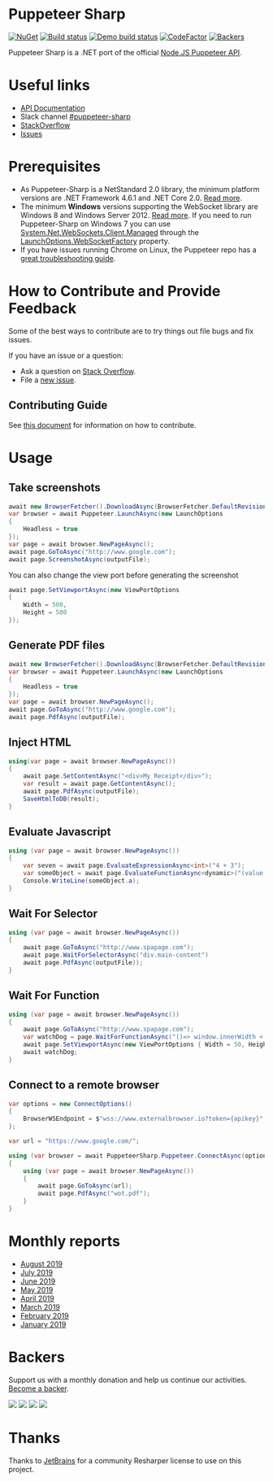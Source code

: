 # Puppeteer Sharp

[![NuGet](https://buildstats.info/nuget/PuppeteerSharp)][NugetUrl]
[![Build status](https://ci.appveyor.com/api/projects/status/pwfkjb0c4jfdo7lc/branch/master?svg=true&pendingText=master&failingText=master&passingText=master)][BuildUrl]
[![Demo build status](https://ci.appveyor.com/api/projects/status/10g64a4aa0083wgf/branch/master?svg=true&pendingText=demo&failingText=demo&passingText=demo)][BuildDemoUrl]
[![CodeFactor](https://www.codefactor.io/repository/github/kblok/puppeteer-sharp/badge)][CodeFactorUrl]
[![Backers](https://opencollective.com/puppeteer-sharp//backers/badge.svg)][Backers]

[NugetUrl]: https://www.nuget.org/packages/PuppeteerSharp/
[BuildUrl]: https://ci.appveyor.com/project/kblok/puppeteer-sharp/branch/master
[BuildDemoUrl]: https://ci.appveyor.com/project/kblok/puppeteer-sharp-0c8w9/branch/master
[CodeFactorUrl]: https://www.codefactor.io/repository/github/kblok/puppeteer-sharp
[Backers]: https://opencollective.com/puppeteer-sharp

Puppeteer Sharp is a .NET port of the official [Node.JS Puppeteer API](https://github.com/GoogleChrome/puppeteer). 

# Useful links

* [API Documentation](http://www.puppeteersharp.com/api/index.html)
* Slack channel [#puppeteer-sharp](https://join.slack.com/t/puppeteer/shared_invite/enQtMzU4MjIyMDA5NTM4LTM1OTdkNDhlM2Y4ZGUzZDdjYjM5ZWZlZGFiZjc4MTkyYTVlYzIzYjU5NDIyNzgyMmFiNDFjN2UzNWU0N2ZhZDc)
* [StackOverflow](https://stackoverflow.com/search?q=puppeteer-sharp)
* [Issues](https://github.com/kblok/puppeteer-sharp/issues?utf8=%E2%9C%93&q=is%3Aissue)

# Prerequisites

 * As Puppeteer-Sharp is a NetStandard 2.0 library, the minimum platform versions are .NET Framework 4.6.1 and .NET Core 2.0. [Read more](https://docs.microsoft.com/en-us/dotnet/standard/net-standard).
 * The minimum **Windows** versions supporting the WebSocket library are Windows 8 and Windows Server 2012. [Read more](https://docs.microsoft.com/en-us/dotnet/api/system.net.websockets?redirectedfrom=MSDN&view=netframework-4.7.2). If you need to run Puppeteer-Sharp on Windows 7 you can use [System.Net.WebSockets.Client.Managed](https://www.nuget.org/packages/System.Net.WebSockets.Client.Managed/) through the [LaunchOptions.WebSocketFactory](https://www.puppeteersharp.com/api/PuppeteerSharp.LaunchOptions.html#PuppeteerSharp_LaunchOptions_WebSocketFactory) property.
 * If you have issues running Chrome on Linux, the Puppeteer repo has a [great troubleshooting guide](https://github.com/GoogleChrome/puppeteer/blob/master/docs/troubleshooting.md).

 # How to Contribute and Provide Feedback

Some of the best ways to contribute are to try things out file bugs and fix issues.

If you have an issue or a question:

* Ask a question on [Stack Overflow](https://stackoverflow.com/search?q=puppeteer-sharp).
* File a [new issue](https://github.com/kblok/puppeteer-sharp/issues/new).

## Contributing Guide

See [this document](https://github.com/kblok/puppeteer-sharp/blob/master/CONTRIBUTING.md) for information on how to contribute.

# Usage

## Take screenshots

```cs
await new BrowserFetcher().DownloadAsync(BrowserFetcher.DefaultRevision);
var browser = await Puppeteer.LaunchAsync(new LaunchOptions
{
    Headless = true
});
var page = await browser.NewPageAsync();
await page.GoToAsync("http://www.google.com");
await page.ScreenshotAsync(outputFile);
```

You can also change the view port before generating the screenshot


```cs
await page.SetViewportAsync(new ViewPortOptions
{
    Width = 500,
    Height = 500
});
```


## Generate PDF files

```cs
await new BrowserFetcher().DownloadAsync(BrowserFetcher.DefaultRevision);
var browser = await Puppeteer.LaunchAsync(new LaunchOptions
{
    Headless = true
});
var page = await browser.NewPageAsync();
await page.GoToAsync("http://www.google.com");
await page.PdfAsync(outputFile);
```

## Inject HTML

```cs
using(var page = await browser.NewPageAsync())
{
    await page.SetContentAsync("<div>My Receipt</div>");
    var result = await page.GetContentAsync();
    await page.PdfAsync(outputFile);
    SaveHtmlToDB(result);
}
```

## Evaluate Javascript

```cs
using (var page = await browser.NewPageAsync())
{
    var seven = await page.EvaluateExpressionAsync<int>("4 + 3");
    var someObject = await page.EvaluateFunctionAsync<dynamic>("(value) => ({a: value})", 5);
    Console.WriteLine(someObject.a);
}
```

## Wait For Selector

```cs
using (var page = await browser.NewPageAsync())
{
    await page.GoToAsync("http://www.spapage.com");
    await page.WaitForSelectorAsync("div.main-content")
    await page.PdfAsync(outputFile));
}
```

## Wait For Function
```cs
using (var page = await browser.NewPageAsync())
{
    await page.GoToAsync("http://www.spapage.com");
    var watchDog = page.WaitForFunctionAsync("()=> window.innerWidth < 100");
    await page.SetViewportAsync(new ViewPortOptions { Width = 50, Height = 50 });
    await watchDog;
}
```

## Connect to a remote browser

```cs
var options = new ConnectOptions()
{
    BrowserWSEndpoint = $"wss://www.externalbrowser.io?token={apikey}"
};

var url = "https://www.google.com/";

using (var browser = await PuppeteerSharp.Puppeteer.ConnectAsync(options))
{
    using (var page = await browser.NewPageAsync())
    {
        await page.GoToAsync(url);
        await page.PdfAsync("wot.pdf");
    }
}
```

# Monthly reports
 * [August 2019](http://www.hardkoded.com/blog/puppeteer-sharp-monthly-aug-2019)
 * [July 2019](http://www.hardkoded.com/blog/puppeteer-sharp-monthly-jul-2019)
 * [June 2019](http://www.hardkoded.com/blog/puppeteer-sharp-monthly-jun-2019)
 * [May 2019](http://www.hardkoded.com/blog/puppeteer-sharp-monthly-may-2019)
 * [April 2019](http://www.hardkoded.com/blog/puppeteer-sharp-monthly-apr-2019)
 * [March 2019](http://www.hardkoded.com/blog/puppeteer-sharp-monthly-mar-2019)
 * [February 2019](http://www.hardkoded.com/blog/puppeteer-sharp-monthly-feb-2019)
 * [January 2019](http://www.hardkoded.com/blog/puppeteer-sharp-monthly-jan-2019)

# Backers

Support us with a monthly donation and help us continue our activities. [Become a backer](https://opencollective.com/puppeteer-sharp).

<a href="https://opencollective.com/puppeteer-sharp/backer/0/website" target="_blank"><img src="https://opencollective.com/puppeteer-sharp/backer/0/avatar.svg"></a>
<a href="https://opencollective.com/puppeteer-sharp/backer/1/website" target="_blank"><img src="https://opencollective.com/puppeteer-sharp/backer/1/avatar.svg"></a>
<a href="https://opencollective.com/puppeteer-sharp/backer/2/website" target="_blank"><img src="https://opencollective.com/puppeteer-sharp/backer/2/avatar.svg"></a>
<a href="https://opencollective.com/puppeteer-sharp/backer/3/website" target="_blank"><img src="https://opencollective.com/puppeteer-sharp/backer/3/avatar.svg"></a>

# Thanks

Thanks to [JetBrains](https://www.jetbrains.com/?from=PuppeteerSharp) for a community Resharper license to use on this project.


